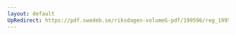 ```yaml
---
layout: default
UpRedirect: https://pdf.swedeb.se/riksdagen-volumeG-pdf/199596/reg_199596_BoU.pdf
---
```

